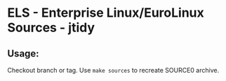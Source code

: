 # ELS - Enterprise Linux/EuroLinux Sources - jtidy
 
## Usage:
  Checkout branch or tag. Use `make sources` to recreate  SOURCE0 archive.
